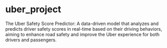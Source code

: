 # uber_project
The Uber Safety Score Predictor: A data-driven model that analyzes and predicts driver safety scores in real-time based on their driving behaviors, aiming to enhance road safety and improve the Uber experience for both drivers and passengers.
